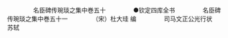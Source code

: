 <!-- { "loadSidebar": true } -->
　　
　　名臣碑传琬琰之集中巻五十
　　
　　●钦定四库全书
　　
　　名臣碑传琬琰之集中巻五十一
　　
　　（宋）杜大珪 编
　　
　　司马文正公光行状　　苏轼
　　
